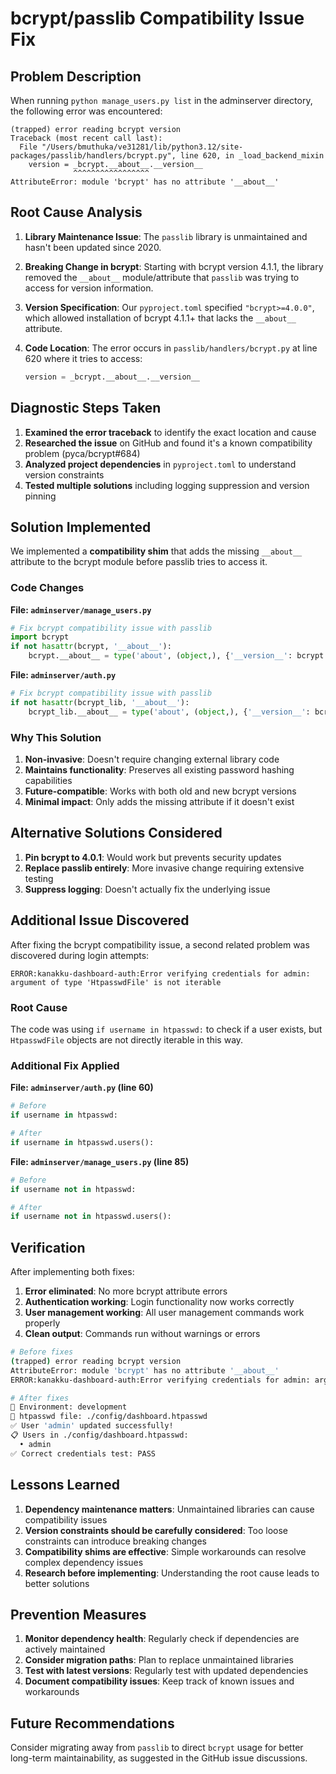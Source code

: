 # bcrypt/passlib Compatibility Issue Fix

## Problem Description

When running `python manage_users.py list` in the adminserver directory, the following error was encountered:

```
(trapped) error reading bcrypt version
Traceback (most recent call last):
  File "/Users/bmuthuka/ve31281/lib/python3.12/site-packages/passlib/handlers/bcrypt.py", line 620, in _load_backend_mixin
    version = _bcrypt.__about__.__version__
              ^^^^^^^^^^^^^^^^^
AttributeError: module 'bcrypt' has no attribute '__about__'
```

## Root Cause Analysis

1. **Library Maintenance Issue**: The `passlib` library is unmaintained and hasn't been updated since 2020.

2. **Breaking Change in bcrypt**: Starting with bcrypt version 4.1.1, the library removed the `__about__` module/attribute that `passlib` was trying to access for version information.

3. **Version Specification**: Our `pyproject.toml` specified `"bcrypt>=4.0.0"`, which allowed installation of bcrypt 4.1.1+ that lacks the `__about__` attribute.

4. **Code Location**: The error occurs in `passlib/handlers/bcrypt.py` at line 620 where it tries to access:
   ```python
   version = _bcrypt.__about__.__version__
   ```

## Diagnostic Steps Taken

1. **Examined the error traceback** to identify the exact location and cause
2. **Researched the issue** on GitHub and found it's a known compatibility problem (pyca/bcrypt#684)
3. **Analyzed project dependencies** in `pyproject.toml` to understand version constraints
4. **Tested multiple solutions** including logging suppression and version pinning

## Solution Implemented

We implemented a **compatibility shim** that adds the missing `__about__` attribute to the bcrypt module before passlib tries to access it.

### Code Changes

**File: `adminserver/manage_users.py`**
```python
# Fix bcrypt compatibility issue with passlib
import bcrypt
if not hasattr(bcrypt, '__about__'):
    bcrypt.__about__ = type('about', (object,), {'__version__': bcrypt.__version__})
```

**File: `adminserver/auth.py`**
```python
# Fix bcrypt compatibility issue with passlib
if not hasattr(bcrypt_lib, '__about__'):
    bcrypt_lib.__about__ = type('about', (object,), {'__version__': bcrypt_lib.__version__})
```

### Why This Solution

1. **Non-invasive**: Doesn't require changing external library code
2. **Maintains functionality**: Preserves all existing password hashing capabilities
3. **Future-compatible**: Works with both old and new bcrypt versions
4. **Minimal impact**: Only adds the missing attribute if it doesn't exist

## Alternative Solutions Considered

1. **Pin bcrypt to 4.0.1**: Would work but prevents security updates
2. **Replace passlib entirely**: More invasive change requiring extensive testing
3. **Suppress logging**: Doesn't actually fix the underlying issue

## Additional Issue Discovered

After fixing the bcrypt compatibility issue, a second related problem was discovered during login attempts:

```
ERROR:kanakku-dashboard-auth:Error verifying credentials for admin: argument of type 'HtpasswdFile' is not iterable
```

### Root Cause
The code was using `if username in htpasswd:` to check if a user exists, but `HtpasswdFile` objects are not directly iterable in this way.

### Additional Fix Applied
**File: `adminserver/auth.py` (line 60)**
```python
# Before
if username in htpasswd:

# After  
if username in htpasswd.users():
```

**File: `adminserver/manage_users.py` (line 85)**
```python
# Before
if username not in htpasswd:

# After
if username not in htpasswd.users():
```

## Verification

After implementing both fixes:

1. **Error eliminated**: No more bcrypt attribute errors
2. **Authentication working**: Login functionality now works correctly
3. **User management working**: All user management commands work properly
4. **Clean output**: Commands run without warnings or errors

```bash
# Before fixes
(trapped) error reading bcrypt version
AttributeError: module 'bcrypt' has no attribute '__about__'
ERROR:kanakku-dashboard-auth:Error verifying credentials for admin: argument of type 'HtpasswdFile' is not iterable

# After fixes
🔧 Environment: development
📁 htpasswd file: ./config/dashboard.htpasswd
✅ User 'admin' updated successfully!
📋 Users in ./config/dashboard.htpasswd:
  • admin
✅ Correct credentials test: PASS
```

## Lessons Learned

1. **Dependency maintenance matters**: Unmaintained libraries can cause compatibility issues
2. **Version constraints should be carefully considered**: Too loose constraints can introduce breaking changes
3. **Compatibility shims are effective**: Simple workarounds can resolve complex dependency issues
4. **Research before implementing**: Understanding the root cause leads to better solutions

## Prevention Measures

1. **Monitor dependency health**: Regularly check if dependencies are actively maintained
2. **Consider migration paths**: Plan to replace unmaintained libraries
3. **Test with latest versions**: Regularly test with updated dependencies
4. **Document compatibility issues**: Keep track of known issues and workarounds

## Future Recommendations

Consider migrating away from `passlib` to direct `bcrypt` usage for better long-term maintainability, as suggested in the GitHub issue discussions. 